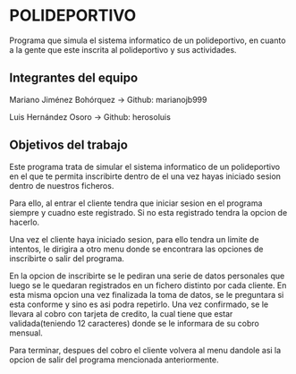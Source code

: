 # POLIDEPORTIVO

Programa que simula el sistema informatico de un polideportivo, en cuanto a la gente que este inscrita al polideportivo y sus actividades.



## Integrantes del equipo

Mariano Jiménez Bohórquez -> Github: marianojb999

Luis Hernández Osoro -> Github: herosoluis

## Objetivos del trabajo

Este programa trata de simular el sistema informatico de un polideportivo en el que te permita inscribirte dentro de el una vez hayas
iniciado sesion dentro de nuestros ficheros. 

Para ello, al entrar el cliente tendra que iniciar sesion en el programa siempre y cuadno este registrado. Si no esta registrado tendra
la opcion de hacerlo.

Una vez el cliente haya iniciado sesion, para ello tendra un limite de intentos, le dirigira a otro menu donde se encontrara 
las opciones de inscribirte o salir del programa.

En la opcion de inscribirte se le pediran una serie de datos personales que luego se le quedaran registrados en un fichero distinto
por cada cliente.
En esta misma opcion una vez finalizada la toma de datos, se le preguntara si esta conforme y sino es asi podra repetirlo. Una vez 
confirmado, se le llevara al cobro con tarjeta de credito, la cual tiene que estar validada(teniendo 12 caracteres) donde se le 
informara de su cobro mensual. 

Para terminar, despues del cobro el cliente volvera al menu dandole asi la opcion de salir del programa mencionada anteriormente.
